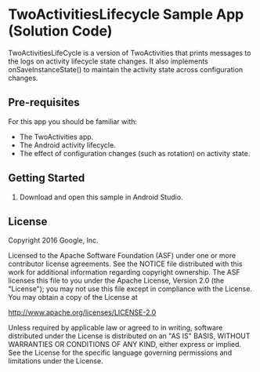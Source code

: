 TwoActivitiesLifecycle Sample App (Solution Code) 
============

TwoActivitiesLifeCycle is a version of TwoActivities that prints messages to the logs
on activity lifecycle state changes.  It also implements onSaveInstanceState() to 
maintain the activity state across configuration changes.

Pre-requisites
--------------

For this app you should be familiar with: 
* The TwoActivities app. 
* The Android activity lifecycle. 
* The effect of configuration changes (such as rotation) on activity state.

Getting Started
---------------

1. Download and open this sample in Android Studio.

License
-------

Copyright 2016 Google, Inc.

Licensed to the Apache Software Foundation (ASF) under one or more contributor
license agreements.  See the NOTICE file distributed with this work for
additional information regarding copyright ownership.  The ASF licenses this
file to you under the Apache License, Version 2.0 (the "License"); you may not
use this file except in compliance with the License.  You may obtain a copy of
the License at

  http://www.apache.org/licenses/LICENSE-2.0

Unless required by applicable law or agreed to in writing, software
distributed under the License is distributed on an "AS IS" BASIS, WITHOUT
WARRANTIES OR CONDITIONS OF ANY KIND, either express or implied.  See the
License for the specific language governing permissions and limitations under
the License.
